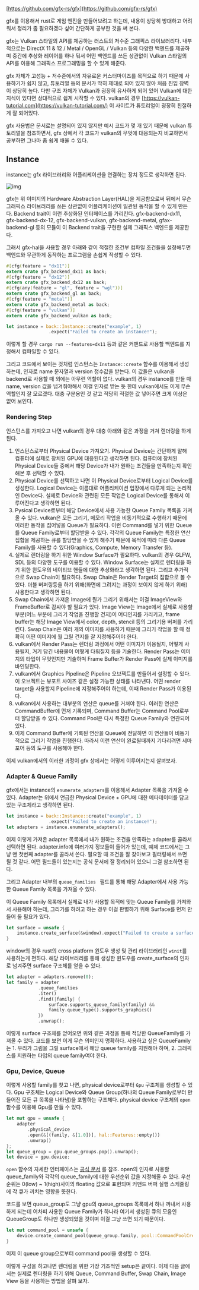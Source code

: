 [https://github.com/gfx-rs/gfx](https://github.com/gfx-rs/gfx)

gfx를 이용해서 rust로 게임 엔진을 만들어보려고 하는데, 내용이 상당히 방대하고 어려워서 정리가 좀 필요하겠다 싶어 간단하게 공부한 것을 써 본다.

gfx는 Vulkan 스타일의 API를 제공하는 러스트의 저수준 그래픽스 라이브러리다. 내부적으로는 DirectX 11 & 12 / Metal / OpenGL / Vulkan 등의 다양한 백엔드를 제공하며 중간에 추상화 레이어를 하나 둬서 어떤 백엔드를 쓰든 상관없이 Vulkan 스타일의 API를 이용해 그래픽스 프로그래밍을 할 수 있게 해준다.

 gfx 자체가 고성능 + 저수준에서의 자유로운 커스터마이즈를 목적으로 하기 때문에 사용하기가 쉽지 않고, 튜토리얼 등의 문서가 딱히 제대로 되어 있지 않아 처음 진입 장벽이 상당히 높다. 다만 구조 자체가 Vulkan과 굉장히 유사하게 되어 있어 Vulkan에 대한 지식이 있다면 상대적으로 쉽게 시작할 수 있다. vulkan의 경우 [https://vulkan-tutorial.com](https://vulkan-tutorial.com/) 이 사이트가 튜토리얼이 굉장히 친절하게 잘 되어있다.

gfx 사용법은 문서로는 설명되어 있지 않지만 예시 코드가 몇 개 있기 때문에 vulkan 튜토리얼을 참조하면서, gfx 상에서 각 코드가 vulkan의 무엇에 대응되는지 비교하면서 공부하면 그나마 좀 쉽게 배울 수 있다.

## Instance

instance는 gfx 라이브러리와 어플리케이션을 연결하는 장치 정도로 생각하면 된다.

![img](https://github.com/gfx-rs/gfx/raw/master/info/hal.svg?sanitize=true)

gfx는 위 이미지의 Hardware Abstraction Layer(HAL)을 제공함으로써 뒤에서 무슨 그래픽스 라이브러리를 쓰든 상관없이 어플리케이션이 일관된 동작을 할 수 있게 만든다. Backend trait이 이런 추상화된 인터페이스를 가리킨다. gfx-backend-dx11, gfx-backend-dx-12, gfx-backend-vulkan, gfx-backend-metal, gfax-backend-gl 등의 모듈이 이 Backend trait을 구현한 실제 그래픽스 백엔드를 제공한다.

그래서 gfx-hal을 사용할 경우 아래와 같이 적절한 조건부 컴파일 조건들을 설정해두면 백엔드와 무관하게 동작하는 프로그램을 손쉽게 작성할 수 있다.

```rust
#[cfg(feature = "dx11")]
extern crate gfx_backend_dx11 as back;
#[cfg(feature = "dx12")]
extern crate gfx_backend_dx12 as back;
#[cfg(any(feature = "gl", feature = "wgl"))]
extern crate gfx_backend_gl as back;
#[cfg(feature = "metal")]
extern crate gfx_backend_metal as back;
#[cfg(feature = "vulkan")]
extern crate gfx_backend_vulkan as back;

let instance = back::Instance::create("example", 1)
				.expect("Failed to create an instance!");
```

이렇게 할 경우 `cargo run --features=dx11` 등과 같은 커맨드로 사용할 백엔드를 지정해서 컴파일할 수 있다.

그리고 코드에서 보이는 것처럼 인스턴스는 `Instance::create` 함수를 이용해서 생성하는데, 인자로 name 문자열과 version 정수값을 받는다. 이 값들은 vulkan을 backend로 사용할 때 외에는 아무런 역할이 없다. vulkan의 경우 instance를 만들 때 name, version 값을 넘겨줘야해서 이걸 인자로 받는 듯 한데 vulkan에서도 이게 무슨 역할인지 잘 모르겠다. 대충 구분용인 것 같고 적당히 적절한 값 넣어주면 크게 이상은 없어 보인다.



### Rendering Step

인스턴스를 가져오고 나면 vulkan의 경우 대충 아래와 같은 과정을 거쳐 렌더링을 하게 된다.

1. 인스턴스로부터 Physical Device 가져오기. Physical Device는 간단하게 말해 컴퓨터에 실제로 장치된 GPU에 대응된다고 생각하면 된다. 컴퓨터에 장치된 Physical Device들 중에서 해당 Device가 내가 원하는 조건들을 만족하는지 확인해본 후 선택할 수 있다.
2. Physical Device를 선택하고 나면 이 Physical Device로부터 Logical Device를 생성한다. Logical Device는 이름대로 어플리케이션 입장에서 다루게 되는 논리적인 Device다. 실제로 Device와 관련된 모든 작업은 Logical Device를 통해서 이루어진다고 생각하면 된다.
3. Pysical Device로부터 해당 Device에서 사용 가능한 Queue Family 목록을 가져올 수 있다. vulkan은 모든 그리기, 메모리 작업을 비동기적으로 수행하기 때문에 이러한 동작을 집어넣을 Queue가 필요하다. 이런 Command를 넣기 위한 Queue를 Queue Family로부터 할당받을 수 있다. 각각의 Queue Family는 특정한 연산 집합을 제공하는 큐를 할당받을 수 있게 해주기 때문에 목적에 따라 다른 Queue Family를 사용할 수 있다(Graphics, Compute, Memory Transfer 등). 
4. 실제로 렌더링을 하기 위한 Window Surface가 필요하다. vulkan의 경우 GLFW, SDL 등의 다양한 도구를 이용할 수 있다. Window Surface는 실제로 렌더링을 하기 위한 윈도우의 네이티브 핸들에 대한 추상화라고 생각하면 된다. 그리고 추가적으로 Swap Chain이 필요하다. Swap Chain은 Render Target의 집합으로 볼 수 있다. 더블 버퍼링등을 하기 위해(화면에 그려지는 과정이 보이지 않게 하기 위해) 사용한다고 생각하면 된다.
5. Swap Chain에서 가져온 Image에 뭔가 그리기 위해서는 이걸 ImageView와 FrameBuffer로 감싸야 할 필요가 있다. Image View는 Image에서 실제로 사용할 부분(어느 부분에 그리기 작업을 진행할 건지)이 어디인지를 가리키고, frame buffer는 해당 Image View에서 color, depth, stencil 등의 그리기용 버퍼를 가리킨다. Swap Chain은 여러 개의 이미지를 사용하기 때문에 그리기 작업을 할 때 정확히 어떤 이미지에 뭘 그릴 건지를 잘 지정해주어야 한다.
6. vulkan에서 Render Pass는 렌더링 과정에서 어떤 이미지가 이용될지, 어떻게 사용될지, 거기 담긴 내용물이 어떻게 다뤄질지 등을 기술한다. Render Pass는 이미지의 타입이 무엇인지만 기술하며 Frame Buffer가 Render Pass에 실제 이미지를 바인딩한다.
7. vulkan에서 Graphics Pipeline은 Pipeline 오브젝트를 만들어서 설정할 수 있다. 이 오브젝트는 뷰포트 사이즈 같은 설정 가능한 상태를 나타낸다. 어떤 render target을 사용할지 Pipeline에 지정해주어야 하는데, 이때 Render Pass가 이용된다. 
8. vulkan에서 사용하는 대부분의 연산은 queue를 거쳐야 한다. 이러한 연산은 CommandBuffer에 먼저 기록되며, Command Buffer는 Command Pool로부터 할당받을 수 있다. Command Pool은 다시 특정한 Queue Family와 연관되어 있다. 
9. 이제 Command Buffer에 기록된 연산을 Queue에 전달하면 이 연산들이 비동기적으로 그리기 작업을 진행한다. 따라서 이런 연산이 완료될때까지 기다리려면 세마포어 등의 도구를 사용해야 한다.

이제 vulkan에서의 이러한 과정이 gfx 상에서는 어떻게 이루어지는지 살펴보자.

### Adapter & Queue Family

gfx에서는 instance의 `enumerate_adapters`를 이용해서 Adapter 목록을 가져올 수 있다. Adapter는 위에서 언급한 Physical Device + GPU에 대한 메타데이터를 담고 있는 구조체라고 생각하면 된다.

```rust
let instance = back::Instance::create("example", 1)
				.expect("Failed to create an instance!");
let adapters = instance.enumerate_adapters();
```

이제 이렇게 가져온 adapter 목록에서 내가 원하는 조건을 만족하는 adapter를 골라서 선택하면 된다. adapter.info에 여러가지 정보들이 들어가 있는데,  예제 코드에서는 그냥 맨 첫번째 adapter를 골라서 쓴다. 필요할 때 조건을 잘 찾아보고 필터링해서 쓰면 될 것 같다. 어떤 필드들이 있는지는 공식 문서에 잘 정리되어 있으니 그걸 참조하면 된다.

그리고 Adapter 내부의 `queue_families ` 필드를 통해 해당 Adapter에서 사용 가능한 Queue Family 목록을 가져올 수 있다.

이 Queue Family 목록에서 실제로 내가 사용할 목적에 맞는 Queue Family를 가져와서 사용해야 하는데, 그리기를 하려고 하는 경우 이걸 판별하기 위해 Surface를 먼저 만들어 둘 필요가 있다.

```rust
let surface = unsafe {
    instance.create_surface(&window).expect("Failed to create a surface!")
}
```

window의 경우 rust의 cross platform 윈도우 생성 및 관리 라이브러리인 `winit`를 사용하는게 편하다. 해당 라이브러리를 통해 생성한 윈도우를 create_surface의 인자로 넘겨주면 surface 구조체를 얻을 수 있다.

```rust
let adapter = adapters.remove(0);
let family = adapter
            .queue_families
            .iter()
            .find(|family| {
                surface.supports_queue_family(family) &&
                family.queue_type().supports_graphics()
            })
            .unwrap();
```

이렇게 surface 구조체를 얻어오면 위와 같은 과정을 통해 적당한 QueueFamily를 가져올 수 있다. 코드를 보면 이게 무슨 의미인지 명확하다. 사용하고 싶은 QueueFamily는 1. 우리가 그림을 그릴 surface에서 해당 queue family를 지원해야 하며, 2. 그래픽스를 지원하는 타입의 queue family여야 한다. 

### Gpu, Device, Queue

이렇게 사용할 family를 찾고 나면,  physical device로부터 `Gpu` 구조체를 생성할 수 있다. Gpu 구조체는 Logical Device와 Queue Group(하나의 Queue Family로부터 만들어진 모든 큐 목록을 나타냄)을 포함하는 구조체다. physical device 구조체의 `open` 함수를 이용해 Gpu를 만들 수 있다.

```rust
let mut gpu = unsafe {
    adapter
    	.physical_device
    	.open(&[(family, &[1.0])], hal::Features::empty())
    	.unwrap()
};
let queue_group = gpu.queue_groups.pop().unwrap();
let device = gpu.device;
```

`open` 함수의 자세한 인터페이스는 [공식 문서](https://docs.rs/gfx-hal/0.4.1/gfx_hal/adapter/trait.PhysicalDevice.html#tymethod.open) 를 참조. open의 인자로 사용할 queue_family와 각각의 queue_family에 대한 우선순위 값을 지정해줄 수 있다. 우선순위는 0(low) ~ 1(high)사이의 floating 값으로 표현되며 커맨드 버퍼 실행 스케쥴링에 각 큐가 끼치는 영향을 뜻한다.

코드를 보면 queue_group도 그냥 gpu의 queue_groups 목록에서 하나 꺼내서 사용하게 되는데 어차피 사용한 Queue Family가 하나라 여기서 생성된 큐의 모음인 QueueGroup도 하나만 생성되었을 것이며 이걸 그냥 쓰면 되기 때문이다.

```rust
let mut command_pool = unsafe {
    device.create_command_pool(queue_group.family, pool::CommandPoolCreateFlags::empty())
}
```

이제 이 queue group으로부터 command pool을 생성할 수 있다.

이렇게 구성을 하고나면 렌더링을 위한 가장 기초적인 setup은 끝이다. 이제 다음 글에서는 실제로 렌더링을 하기 위해 Queue, Command Buffer, Swap Chain, Image View 등을 사용하는 방법을 살펴 보자.

